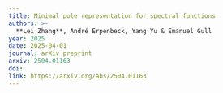 ```yaml
---
title: Minimal pole representation for spectral functions
authors: >-
  **Lei Zhang**, André Erpenbeck, Yang Yu & Emanuel Gull
year: 2025
date: 2025-04-01
journal: arXiv preprint
arxiv: 2504.01163
doi:
link: https://arxiv.org/abs/2504.01163
---
```

